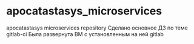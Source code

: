 # apocatastasys_microservices
apocatastasys microservices repository
Сделано основное ДЗ по теме gitlab-ci 
Была развернута ВМ с установленным на ней gitlab
